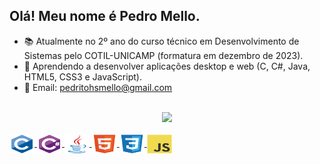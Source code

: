 ## Olá! Meu nome é Pedro Mello.

- 📚 Atualmente no 2º ano do curso técnico em Desenvolvimento de Sistemas pelo COTIL-UNICAMP (formatura em dezembro de 2023).
- 🌱 Aprendendo a desenvolver aplicações desktop e web (C, C#, Java, HTML5, CSS3 e JavaScript).
- 📩 Email: pedritohsmello@gmail.com
<br>

<div align="center">
  <a href="https://github.com/pmello06">
  <img height="180em" src="https://github-readme-stats.vercel.app/api?username=pmello06&show_icons=true&theme=dark&include_all_commits=true&count_private=true"/>
</div>
  
 <div style="display: inline_block"><br>
  <img align="center" alt="pmello-C" height="30" width="40" src="https://github.com/devicons/devicon/blob/master/icons/c/c-original.svg">
  <img align="center" alt="pmello-CSharp" height="30" width="40" src="https://github.com/devicons/devicon/blob/master/icons/csharp/csharp-original.svg">
  <img align="center" alt="pmello-Java" height="30" width="40" src="https://github.com/devicons/devicon/blob/master/icons/java/java-original.svg">
  <img align="center" alt="pmello-HTML" height="30" width="40" src="https://github.com/devicons/devicon/blob/master/icons/html5/html5-original.svg">
  <img align="center" alt="pmello-CSS" height="30" width="40" src="https://github.com/devicons/devicon/blob/master/icons/css3/css3-original.svg">
  <img align="center" alt="pmello-JavaScript" height="30" width="40" src="https://github.com/devicons/devicon/blob/master/icons/javascript/javascript-original.svg">
</div>
